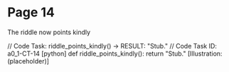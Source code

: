 # Page 14

The riddle now points kindly

// Code Task: riddle_points_kindly() → RESULT: "Stub."
// Code Task ID: a0_1-CT-14
[python]
def riddle_points_kindly():
    return "Stub."
[Illustration: (placeholder)]
